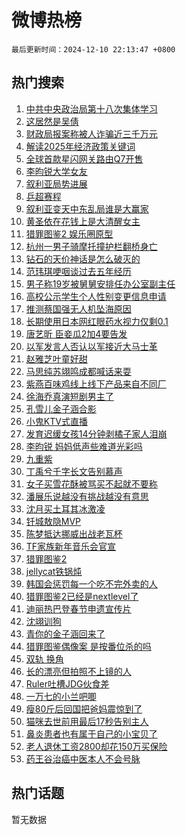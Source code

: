 # 微博热榜

`最后更新时间：2024-12-10 22:13:47 +0800`

## 热门搜索

1. [中共中央政治局第十八次集体学习](https://m.weibo.cn/search?containerid=100103type%3D1%26t%3D10%26q%3D%23%E4%B8%AD%E5%85%B1%E4%B8%AD%E5%A4%AE%E6%94%BF%E6%B2%BB%E5%B1%80%E7%AC%AC%E5%8D%81%E5%85%AB%E6%AC%A1%E9%9B%86%E4%BD%93%E5%AD%A6%E4%B9%A0%23&stream_entry_id=51&isnewpage=1&extparam=seat%3D1%26dgr%3D0%26filter_type%3Drealtimehot%26stream_entry_id%3D51%26c_type%3D51%26pos%3D0%26cate%3D10103%26q%3D%2523%25E4%25B8%25AD%25E5%2585%25B1%25E4%25B8%25AD%25E5%25A4%25AE%25E6%2594%25BF%25E6%25B2%25BB%25E5%25B1%2580%25E7%25AC%25AC%25E5%258D%2581%25E5%2585%25AB%25E6%25AC%25A1%25E9%259B%2586%25E4%25BD%2593%25E5%25AD%25A6%25E4%25B9%25A0%2523%26display_time%3D1733840026%26pre_seqid%3D17338400263060313414873)
1. [这居然是吴倩](https://m.weibo.cn/search?containerid=100103type%3D1%26t%3D10%26q%3D%E8%BF%99%E5%B1%85%E7%84%B6%E6%98%AF%E5%90%B4%E5%80%A9&stream_entry_id=31&isnewpage=1&extparam=seat%3D1%26lcate%3D5001%26q%3D%25E8%25BF%2599%25E5%25B1%2585%25E7%2584%25B6%25E6%2598%25AF%25E5%2590%25B4%25E5%2580%25A9%26realpos%3D1%26dgr%3D0%26filter_type%3Drealtimehot%26cate%3D5001%26c_type%3D31%26pos%3D0%26stream_entry_id%3D31%26flag%3D2%26band_rank%3D1%26display_time%3D1733840026%26pre_seqid%3D17338400263060313414873)
1. [财政局报案称被人诈骗近三千万元](https://m.weibo.cn/search?containerid=100103type%3D1%26t%3D10%26q%3D%23%E8%B4%A2%E6%94%BF%E5%B1%80%E6%8A%A5%E6%A1%88%E7%A7%B0%E8%A2%AB%E4%BA%BA%E8%AF%88%E9%AA%97%E8%BF%91%E4%B8%89%E5%8D%83%E4%B8%87%E5%85%83%23&stream_entry_id=31&isnewpage=1&extparam=seat%3D1%26lcate%3D5001%26q%3D%2523%25E8%25B4%25A2%25E6%2594%25BF%25E5%25B1%2580%25E6%258A%25A5%25E6%25A1%2588%25E7%25A7%25B0%25E8%25A2%25AB%25E4%25BA%25BA%25E8%25AF%2588%25E9%25AA%2597%25E8%25BF%2591%25E4%25B8%2589%25E5%258D%2583%25E4%25B8%2587%25E5%2585%2583%2523%26realpos%3D2%26dgr%3D0%26filter_type%3Drealtimehot%26cate%3D5001%26c_type%3D31%26pos%3D1%26stream_entry_id%3D31%26flag%3D1%26band_rank%3D2%26display_time%3D1733840026%26pre_seqid%3D17338400263060313414873)
1. [解读2025年经济政策关键词](https://m.weibo.cn/search?containerid=100103type%3D1%26t%3D10%26q%3D%23%E8%A7%A3%E8%AF%BB2025%E5%B9%B4%E7%BB%8F%E6%B5%8E%E6%94%BF%E7%AD%96%E5%85%B3%E9%94%AE%E8%AF%8D%23&stream_entry_id=31&isnewpage=1&extparam=seat%3D1%26lcate%3D5001%26q%3D%2523%25E8%25A7%25A3%25E8%25AF%25BB2025%25E5%25B9%25B4%25E7%25BB%258F%25E6%25B5%258E%25E6%2594%25BF%25E7%25AD%2596%25E5%2585%25B3%25E9%2594%25AE%25E8%25AF%258D%2523%26realpos%3D3%26dgr%3D0%26filter_type%3Drealtimehot%26cate%3D5001%26c_type%3D31%26pos%3D2%26stream_entry_id%3D31%26flag%3D1%26band_rank%3D3%26display_time%3D1733840026%26pre_seqid%3D17338400263060313414873)
1. [全球首款星闪网关路由Q7开售](https://m.weibo.cn/search?containerid=100103type%3D1%26t%3D10%26q%3D%23%E5%85%A8%E7%90%83%E9%A6%96%E6%AC%BE%E6%98%9F%E9%97%AA%E7%BD%91%E5%85%B3%E8%B7%AF%E7%94%B1Q7%E5%BC%80%E5%94%AE%23&stream_entry_id=31&isnewpage=1&extparam=seat%3D1%26stream_entry_id%3D31%26q%3D%2523%25E5%2585%25A8%25E7%2590%2583%25E9%25A6%2596%25E6%25AC%25BE%25E6%2598%259F%25E9%2597%25AA%25E7%25BD%2591%25E5%2585%25B3%25E8%25B7%25AF%25E7%2594%25B1Q7%25E5%25BC%2580%25E5%2594%25AE%2523%26topic_ad%3D1%26adid%3D267230%26dgr%3D0%26band_rank%3D4%26lcate%3D5001%26c_type%3D31%26is_ad_pos%3D1%26pos%3D3%26cate%3D5001%26filter_type%3Drealtimehot%26display_time%3D1733840026%26pre_seqid%3D17338400263060313414873)
1. [李昀锐大学女友](https://m.weibo.cn/search?containerid=100103type%3D1%26t%3D10%26q%3D%23%E6%9D%8E%E6%98%80%E9%94%90%E5%A4%A7%E5%AD%A6%E5%A5%B3%E5%8F%8B%23&stream_entry_id=31&isnewpage=1&extparam=seat%3D1%26lcate%3D5001%26q%3D%2523%25E6%259D%258E%25E6%2598%2580%25E9%2594%2590%25E5%25A4%25A7%25E5%25AD%25A6%25E5%25A5%25B3%25E5%258F%258B%2523%26realpos%3D4%26dgr%3D0%26filter_type%3Drealtimehot%26cate%3D5001%26c_type%3D31%26pos%3D4%26stream_entry_id%3D31%26flag%3D1%26band_rank%3D4%26display_time%3D1733840026%26pre_seqid%3D17338400263060313414873)
1. [叙利亚局势进展](https://m.weibo.cn/search?containerid=100103type%3D1%26t%3D10%26q%3D%E5%8F%99%E5%88%A9%E4%BA%9A%E5%B1%80%E5%8A%BF%E8%BF%9B%E5%B1%95&stream_entry_id=31&isnewpage=1&extparam=seat%3D1%26lcate%3D5001%26q%3D%25E5%258F%2599%25E5%2588%25A9%25E4%25BA%259A%25E5%25B1%2580%25E5%258A%25BF%25E8%25BF%259B%25E5%25B1%2595%26realpos%3D5%26dgr%3D0%26filter_type%3Drealtimehot%26cate%3D5001%26c_type%3D31%26pos%3D5%26stream_entry_id%3D31%26flag%3D1%26band_rank%3D5%26display_time%3D1733840026%26pre_seqid%3D17338400263060313414873)
1. [乒超赛程](https://m.weibo.cn/search?containerid=100103type%3D1%26t%3D10%26q%3D%E4%B9%92%E8%B6%85%E8%B5%9B%E7%A8%8B&stream_entry_id=31&isnewpage=1&extparam=seat%3D1%26lcate%3D5001%26q%3D%25E4%25B9%2592%25E8%25B6%2585%25E8%25B5%259B%25E7%25A8%258B%26realpos%3D6%26dgr%3D0%26filter_type%3Drealtimehot%26cate%3D5001%26c_type%3D31%26pos%3D6%26stream_entry_id%3D31%26flag%3D1%26band_rank%3D6%26display_time%3D1733840026%26pre_seqid%3D17338400263060313414873)
1. [叙利亚变天中东乱局谁是大赢家](https://m.weibo.cn/search?containerid=100103type%3D1%26t%3D10%26q%3D%23%E5%8F%99%E5%88%A9%E4%BA%9A%E5%8F%98%E5%A4%A9%E4%B8%AD%E4%B8%9C%E4%B9%B1%E5%B1%80%E8%B0%81%E6%98%AF%E5%A4%A7%E8%B5%A2%E5%AE%B6%23&stream_entry_id=31&isnewpage=1&extparam=seat%3D1%26lcate%3D5001%26q%3D%2523%25E5%258F%2599%25E5%2588%25A9%25E4%25BA%259A%25E5%258F%2598%25E5%25A4%25A9%25E4%25B8%25AD%25E4%25B8%259C%25E4%25B9%25B1%25E5%25B1%2580%25E8%25B0%2581%25E6%2598%25AF%25E5%25A4%25A7%25E8%25B5%25A2%25E5%25AE%25B6%2523%26adid%3D267753%26dgr%3D0%26band_rank%3D7%26stream_entry_id%3D31%26c_type%3D31%26is_ad_pos%3D1%26pos%3D7%26cate%3D5001%26filter_type%3Drealtimehot%26display_time%3D1733840026%26pre_seqid%3D17338400263060313414873)
1. [黄圣依在花钱上是大清醒女主](https://m.weibo.cn/search?containerid=100103type%3D1%26t%3D10%26q%3D%E9%BB%84%E5%9C%A3%E4%BE%9D%E5%9C%A8%E8%8A%B1%E9%92%B1%E4%B8%8A%E6%98%AF%E5%A4%A7%E6%B8%85%E9%86%92%E5%A5%B3%E4%B8%BB&stream_entry_id=31&isnewpage=1&extparam=seat%3D1%26lcate%3D5001%26q%3D%25E9%25BB%2584%25E5%259C%25A3%25E4%25BE%259D%25E5%259C%25A8%25E8%258A%25B1%25E9%2592%25B1%25E4%25B8%258A%25E6%2598%25AF%25E5%25A4%25A7%25E6%25B8%2585%25E9%2586%2592%25E5%25A5%25B3%25E4%25B8%25BB%26realpos%3D7%26dgr%3D0%26filter_type%3Drealtimehot%26cate%3D5001%26c_type%3D31%26pos%3D8%26stream_entry_id%3D31%26flag%3D1%26band_rank%3D7%26display_time%3D1733840026%26pre_seqid%3D17338400263060313414873)
1. [猎罪图鉴2 娱乐圈原型](https://m.weibo.cn/search?containerid=100103type%3D1%26t%3D10%26q%3D%E7%8C%8E%E7%BD%AA%E5%9B%BE%E9%89%B42+%E5%A8%B1%E4%B9%90%E5%9C%88%E5%8E%9F%E5%9E%8B&stream_entry_id=31&isnewpage=1&extparam=seat%3D1%26lcate%3D5001%26q%3D%25E7%258C%258E%25E7%25BD%25AA%25E5%259B%25BE%25E9%2589%25B42%2520%25E5%25A8%25B1%25E4%25B9%2590%25E5%259C%2588%25E5%258E%259F%25E5%259E%258B%26realpos%3D8%26dgr%3D0%26filter_type%3Drealtimehot%26cate%3D5001%26c_type%3D31%26pos%3D9%26stream_entry_id%3D31%26flag%3D0%26band_rank%3D8%26display_time%3D1733840026%26pre_seqid%3D17338400263060313414873)
1. [杭州一男子骑摩托撞护栏翻桥身亡](https://m.weibo.cn/search?containerid=100103type%3D1%26t%3D10%26q%3D%23%E6%9D%AD%E5%B7%9E%E4%B8%80%E7%94%B7%E5%AD%90%E9%AA%91%E6%91%A9%E6%89%98%E6%92%9E%E6%8A%A4%E6%A0%8F%E7%BF%BB%E6%A1%A5%E8%BA%AB%E4%BA%A1%23&stream_entry_id=31&isnewpage=1&extparam=seat%3D1%26lcate%3D5001%26q%3D%2523%25E6%259D%25AD%25E5%25B7%259E%25E4%25B8%2580%25E7%2594%25B7%25E5%25AD%2590%25E9%25AA%2591%25E6%2591%25A9%25E6%2589%2598%25E6%2592%259E%25E6%258A%25A4%25E6%25A0%258F%25E7%25BF%25BB%25E6%25A1%25A5%25E8%25BA%25AB%25E4%25BA%25A1%2523%26realpos%3D9%26dgr%3D0%26filter_type%3Drealtimehot%26cate%3D5001%26c_type%3D31%26pos%3D10%26stream_entry_id%3D31%26flag%3D0%26band_rank%3D9%26display_time%3D1733840026%26pre_seqid%3D17338400263060313414873)
1. [钻石的天价神话是怎么破灭的](https://m.weibo.cn/search?containerid=100103type%3D1%26t%3D10%26q%3D%23%E9%92%BB%E7%9F%B3%E7%9A%84%E5%A4%A9%E4%BB%B7%E7%A5%9E%E8%AF%9D%E6%98%AF%E6%80%8E%E4%B9%88%E7%A0%B4%E7%81%AD%E7%9A%84%23&stream_entry_id=31&isnewpage=1&extparam=seat%3D1%26lcate%3D5001%26q%3D%2523%25E9%2592%25BB%25E7%259F%25B3%25E7%259A%2584%25E5%25A4%25A9%25E4%25BB%25B7%25E7%25A5%259E%25E8%25AF%259D%25E6%2598%25AF%25E6%2580%258E%25E4%25B9%2588%25E7%25A0%25B4%25E7%2581%25AD%25E7%259A%2584%2523%26realpos%3D10%26dgr%3D0%26filter_type%3Drealtimehot%26cate%3D5001%26c_type%3D31%26pos%3D11%26stream_entry_id%3D31%26flag%3D1%26band_rank%3D10%26display_time%3D1733840026%26pre_seqid%3D17338400263060313414873)
1. [范玮琪哽咽谈过去五年经历](https://m.weibo.cn/search?containerid=100103type%3D1%26t%3D10%26q%3D%23%E8%8C%83%E7%8E%AE%E7%90%AA%E5%93%BD%E5%92%BD%E8%B0%88%E8%BF%87%E5%8E%BB%E4%BA%94%E5%B9%B4%E7%BB%8F%E5%8E%86%23&stream_entry_id=31&isnewpage=1&extparam=seat%3D1%26lcate%3D5001%26q%3D%2523%25E8%258C%2583%25E7%258E%25AE%25E7%2590%25AA%25E5%2593%25BD%25E5%2592%25BD%25E8%25B0%2588%25E8%25BF%2587%25E5%258E%25BB%25E4%25BA%2594%25E5%25B9%25B4%25E7%25BB%258F%25E5%258E%2586%2523%26realpos%3D11%26dgr%3D0%26filter_type%3Drealtimehot%26cate%3D5001%26c_type%3D31%26pos%3D12%26stream_entry_id%3D31%26flag%3D1%26band_rank%3D11%26display_time%3D1733840026%26pre_seqid%3D17338400263060313414873)
1. [男子称19岁被舅舅安排任办公室副主任](https://m.weibo.cn/search?containerid=100103type%3D1%26t%3D10%26q%3D%23%E7%94%B7%E5%AD%90%E7%A7%B019%E5%B2%81%E8%A2%AB%E8%88%85%E8%88%85%E5%AE%89%E6%8E%92%E4%BB%BB%E5%8A%9E%E5%85%AC%E5%AE%A4%E5%89%AF%E4%B8%BB%E4%BB%BB%23&stream_entry_id=31&isnewpage=1&extparam=seat%3D1%26lcate%3D5001%26q%3D%2523%25E7%2594%25B7%25E5%25AD%2590%25E7%25A7%25B019%25E5%25B2%2581%25E8%25A2%25AB%25E8%2588%2585%25E8%2588%2585%25E5%25AE%2589%25E6%258E%2592%25E4%25BB%25BB%25E5%258A%259E%25E5%2585%25AC%25E5%25AE%25A4%25E5%2589%25AF%25E4%25B8%25BB%25E4%25BB%25BB%2523%26realpos%3D12%26dgr%3D0%26filter_type%3Drealtimehot%26cate%3D5001%26c_type%3D31%26pos%3D13%26stream_entry_id%3D31%26flag%3D2%26band_rank%3D12%26display_time%3D1733840026%26pre_seqid%3D17338400263060313414873)
1. [高校公示学生个人性别变更信息申请](https://m.weibo.cn/search?containerid=100103type%3D1%26t%3D10%26q%3D%23%E9%AB%98%E6%A0%A1%E5%85%AC%E7%A4%BA%E5%AD%A6%E7%94%9F%E4%B8%AA%E4%BA%BA%E6%80%A7%E5%88%AB%E5%8F%98%E6%9B%B4%E4%BF%A1%E6%81%AF%E7%94%B3%E8%AF%B7%23&stream_entry_id=31&isnewpage=1&extparam=seat%3D1%26lcate%3D5001%26q%3D%2523%25E9%25AB%2598%25E6%25A0%25A1%25E5%2585%25AC%25E7%25A4%25BA%25E5%25AD%25A6%25E7%2594%259F%25E4%25B8%25AA%25E4%25BA%25BA%25E6%2580%25A7%25E5%2588%25AB%25E5%258F%2598%25E6%259B%25B4%25E4%25BF%25A1%25E6%2581%25AF%25E7%2594%25B3%25E8%25AF%25B7%2523%26realpos%3D13%26dgr%3D0%26filter_type%3Drealtimehot%26cate%3D5001%26c_type%3D31%26pos%3D14%26stream_entry_id%3D31%26flag%3D1%26band_rank%3D13%26display_time%3D1733840026%26pre_seqid%3D17338400263060313414873)
1. [推测蔡国强无人机坠海原因](https://m.weibo.cn/search?containerid=100103type%3D1%26t%3D10%26q%3D%23%E6%8E%A8%E6%B5%8B%E8%94%A1%E5%9B%BD%E5%BC%BA%E6%97%A0%E4%BA%BA%E6%9C%BA%E5%9D%A0%E6%B5%B7%E5%8E%9F%E5%9B%A0%23&stream_entry_id=31&isnewpage=1&extparam=seat%3D1%26lcate%3D5001%26q%3D%2523%25E6%258E%25A8%25E6%25B5%258B%25E8%2594%25A1%25E5%259B%25BD%25E5%25BC%25BA%25E6%2597%25A0%25E4%25BA%25BA%25E6%259C%25BA%25E5%259D%25A0%25E6%25B5%25B7%25E5%258E%259F%25E5%259B%25A0%2523%26realpos%3D14%26dgr%3D0%26filter_type%3Drealtimehot%26cate%3D5001%26c_type%3D31%26pos%3D15%26stream_entry_id%3D31%26flag%3D0%26band_rank%3D14%26display_time%3D1733840026%26pre_seqid%3D17338400263060313414873)
1. [长期使用日本网红眼药水视力仅剩0.1](https://m.weibo.cn/search?containerid=100103type%3D1%26t%3D10%26q%3D%23%E9%95%BF%E6%9C%9F%E4%BD%BF%E7%94%A8%E6%97%A5%E6%9C%AC%E7%BD%91%E7%BA%A2%E7%9C%BC%E8%8D%AF%E6%B0%B4%E8%A7%86%E5%8A%9B%E4%BB%85%E5%89%A90.1%23&stream_entry_id=31&isnewpage=1&extparam=seat%3D1%26lcate%3D5001%26q%3D%2523%25E9%2595%25BF%25E6%259C%259F%25E4%25BD%25BF%25E7%2594%25A8%25E6%2597%25A5%25E6%259C%25AC%25E7%25BD%2591%25E7%25BA%25A2%25E7%259C%25BC%25E8%258D%25AF%25E6%25B0%25B4%25E8%25A7%2586%25E5%258A%259B%25E4%25BB%2585%25E5%2589%25A90.1%2523%26realpos%3D15%26dgr%3D0%26filter_type%3Drealtimehot%26cate%3D5001%26c_type%3D31%26pos%3D16%26stream_entry_id%3D31%26flag%3D1%26band_rank%3D15%26display_time%3D1733840026%26pre_seqid%3D17338400263060313414873)
1. [唐艺昕 臣妾瓜2加4要告发](https://m.weibo.cn/search?containerid=100103type%3D1%26t%3D10%26q%3D%E5%94%90%E8%89%BA%E6%98%95+%E8%87%A3%E5%A6%BE%E7%93%9C2%E5%8A%A04%E8%A6%81%E5%91%8A%E5%8F%91&stream_entry_id=31&isnewpage=1&extparam=seat%3D1%26lcate%3D5001%26q%3D%25E5%2594%2590%25E8%2589%25BA%25E6%2598%2595%2520%25E8%2587%25A3%25E5%25A6%25BE%25E7%2593%259C2%25E5%258A%25A04%25E8%25A6%2581%25E5%2591%258A%25E5%258F%2591%26realpos%3D16%26dgr%3D0%26filter_type%3Drealtimehot%26cate%3D5001%26c_type%3D31%26pos%3D17%26stream_entry_id%3D31%26flag%3D0%26band_rank%3D16%26display_time%3D1733840026%26pre_seqid%3D17338400263060313414873)
1. [以军发言人否认以军接近大马士革](https://m.weibo.cn/search?containerid=100103type%3D1%26t%3D10%26q%3D%23%E4%BB%A5%E5%86%9B%E5%8F%91%E8%A8%80%E4%BA%BA%E5%90%A6%E8%AE%A4%E4%BB%A5%E5%86%9B%E6%8E%A5%E8%BF%91%E5%A4%A7%E9%A9%AC%E5%A3%AB%E9%9D%A9%23&stream_entry_id=31&isnewpage=1&extparam=seat%3D1%26lcate%3D5001%26q%3D%2523%25E4%25BB%25A5%25E5%2586%259B%25E5%258F%2591%25E8%25A8%2580%25E4%25BA%25BA%25E5%2590%25A6%25E8%25AE%25A4%25E4%25BB%25A5%25E5%2586%259B%25E6%258E%25A5%25E8%25BF%2591%25E5%25A4%25A7%25E9%25A9%25AC%25E5%25A3%25AB%25E9%259D%25A9%2523%26realpos%3D17%26dgr%3D0%26filter_type%3Drealtimehot%26cate%3D5001%26c_type%3D31%26pos%3D18%26stream_entry_id%3D31%26flag%3D0%26band_rank%3D17%26display_time%3D1733840026%26pre_seqid%3D17338400263060313414873)
1. [赵雅芝叶童好甜](https://m.weibo.cn/search?containerid=100103type%3D1%26t%3D10%26q%3D%E8%B5%B5%E9%9B%85%E8%8A%9D%E5%8F%B6%E7%AB%A5%E5%A5%BD%E7%94%9C&stream_entry_id=31&isnewpage=1&extparam=seat%3D1%26lcate%3D5001%26q%3D%25E8%25B5%25B5%25E9%259B%2585%25E8%258A%259D%25E5%258F%25B6%25E7%25AB%25A5%25E5%25A5%25BD%25E7%2594%259C%26realpos%3D18%26dgr%3D0%26filter_type%3Drealtimehot%26cate%3D5001%26c_type%3D31%26pos%3D19%26stream_entry_id%3D31%26flag%3D1%26band_rank%3D18%26display_time%3D1733840026%26pre_seqid%3D17338400263060313414873)
1. [马思纯苏翊鸣成都喊话来耍](https://m.weibo.cn/search?containerid=100103type%3D1%26t%3D10%26q%3D%23%E9%A9%AC%E6%80%9D%E7%BA%AF%E8%8B%8F%E7%BF%8A%E9%B8%A3%E6%88%90%E9%83%BD%E5%96%8A%E8%AF%9D%E6%9D%A5%E8%80%8D%23&stream_entry_id=31&isnewpage=1&extparam=seat%3D1%26stream_entry_id%3D31%26q%3D%2523%25E9%25A9%25AC%25E6%2580%259D%25E7%25BA%25AF%25E8%258B%258F%25E7%25BF%258A%25E9%25B8%25A3%25E6%2588%2590%25E9%2583%25BD%25E5%2596%258A%25E8%25AF%259D%25E6%259D%25A5%25E8%2580%258D%2523%26adid%3D267730%26realpos%3D19%26dgr%3D0%26filter_type%3Drealtimehot%26cate%3D5001%26c_type%3D31%26pos%3D20%26lcate%3D5001%26flag%3D0%26band_rank%3D19%26display_time%3D1733840026%26pre_seqid%3D17338400263060313414873)
1. [紫燕百味鸡线上线下产品来自不同厂](https://m.weibo.cn/search?containerid=100103type%3D1%26t%3D10%26q%3D%23%E7%B4%AB%E7%87%95%E7%99%BE%E5%91%B3%E9%B8%A1%E7%BA%BF%E4%B8%8A%E7%BA%BF%E4%B8%8B%E4%BA%A7%E5%93%81%E6%9D%A5%E8%87%AA%E4%B8%8D%E5%90%8C%E5%8E%82%23&stream_entry_id=31&isnewpage=1&extparam=seat%3D1%26lcate%3D5001%26q%3D%2523%25E7%25B4%25AB%25E7%2587%2595%25E7%2599%25BE%25E5%2591%25B3%25E9%25B8%25A1%25E7%25BA%25BF%25E4%25B8%258A%25E7%25BA%25BF%25E4%25B8%258B%25E4%25BA%25A7%25E5%2593%2581%25E6%259D%25A5%25E8%2587%25AA%25E4%25B8%258D%25E5%2590%258C%25E5%258E%2582%2523%26realpos%3D20%26dgr%3D0%26filter_type%3Drealtimehot%26cate%3D5001%26c_type%3D31%26pos%3D21%26stream_entry_id%3D31%26flag%3D1%26band_rank%3D20%26display_time%3D1733840026%26pre_seqid%3D17338400263060313414873)
1. [徐海乔真演短剧男主了](https://m.weibo.cn/search?containerid=100103type%3D1%26t%3D10%26q%3D%23%E5%BE%90%E6%B5%B7%E4%B9%94%E7%9C%9F%E6%BC%94%E7%9F%AD%E5%89%A7%E7%94%B7%E4%B8%BB%E4%BA%86%23&stream_entry_id=31&isnewpage=1&extparam=seat%3D1%26lcate%3D5001%26q%3D%2523%25E5%25BE%2590%25E6%25B5%25B7%25E4%25B9%2594%25E7%259C%259F%25E6%25BC%2594%25E7%259F%25AD%25E5%2589%25A7%25E7%2594%25B7%25E4%25B8%25BB%25E4%25BA%2586%2523%26realpos%3D21%26dgr%3D0%26filter_type%3Drealtimehot%26cate%3D5001%26c_type%3D31%26pos%3D22%26stream_entry_id%3D31%26flag%3D1%26band_rank%3D21%26display_time%3D1733840026%26pre_seqid%3D17338400263060313414873)
1. [孔雪儿金子涵合影](https://m.weibo.cn/search?containerid=100103type%3D1%26t%3D10%26q%3D%23%E5%AD%94%E9%9B%AA%E5%84%BF%E9%87%91%E5%AD%90%E6%B6%B5%E5%90%88%E5%BD%B1%23&stream_entry_id=31&isnewpage=1&extparam=seat%3D1%26lcate%3D5001%26q%3D%2523%25E5%25AD%2594%25E9%259B%25AA%25E5%2584%25BF%25E9%2587%2591%25E5%25AD%2590%25E6%25B6%25B5%25E5%2590%2588%25E5%25BD%25B1%2523%26realpos%3D22%26dgr%3D0%26filter_type%3Drealtimehot%26cate%3D5001%26c_type%3D31%26pos%3D23%26stream_entry_id%3D31%26flag%3D1%26band_rank%3D22%26display_time%3D1733840026%26pre_seqid%3D17338400263060313414873)
1. [小鬼KTV式直播](https://m.weibo.cn/search?containerid=100103type%3D1%26t%3D10%26q%3D%E5%B0%8F%E9%AC%BCKTV%E5%BC%8F%E7%9B%B4%E6%92%AD&stream_entry_id=31&isnewpage=1&extparam=seat%3D1%26lcate%3D5001%26q%3D%25E5%25B0%258F%25E9%25AC%25BCKTV%25E5%25BC%258F%25E7%259B%25B4%25E6%2592%25AD%26realpos%3D23%26dgr%3D0%26filter_type%3Drealtimehot%26cate%3D5001%26c_type%3D31%26pos%3D24%26stream_entry_id%3D31%26flag%3D1%26band_rank%3D23%26display_time%3D1733840026%26pre_seqid%3D17338400263060313414873)
1. [发育迟缓女孩14分钟剥橘子家人泪崩](https://m.weibo.cn/search?containerid=100103type%3D1%26t%3D10%26q%3D%23%E5%8F%91%E8%82%B2%E8%BF%9F%E7%BC%93%E5%A5%B3%E5%AD%A914%E5%88%86%E9%92%9F%E5%89%A5%E6%A9%98%E5%AD%90%E5%AE%B6%E4%BA%BA%E6%B3%AA%E5%B4%A9%23&stream_entry_id=31&isnewpage=1&extparam=seat%3D1%26lcate%3D5001%26q%3D%2523%25E5%258F%2591%25E8%2582%25B2%25E8%25BF%259F%25E7%25BC%2593%25E5%25A5%25B3%25E5%25AD%25A914%25E5%2588%2586%25E9%2592%259F%25E5%2589%25A5%25E6%25A9%2598%25E5%25AD%2590%25E5%25AE%25B6%25E4%25BA%25BA%25E6%25B3%25AA%25E5%25B4%25A9%2523%26realpos%3D24%26dgr%3D0%26filter_type%3Drealtimehot%26cate%3D5001%26c_type%3D31%26pos%3D25%26stream_entry_id%3D31%26flag%3D1%26band_rank%3D24%26display_time%3D1733840026%26pre_seqid%3D17338400263060313414873)
1. [李昀锐 妈妈低声些难道光彩吗](https://m.weibo.cn/search?containerid=100103type%3D1%26t%3D10%26q%3D%E6%9D%8E%E6%98%80%E9%94%90+%E5%A6%88%E5%A6%88%E4%BD%8E%E5%A3%B0%E4%BA%9B%E9%9A%BE%E9%81%93%E5%85%89%E5%BD%A9%E5%90%97&stream_entry_id=31&isnewpage=1&extparam=seat%3D1%26lcate%3D5001%26q%3D%25E6%259D%258E%25E6%2598%2580%25E9%2594%2590%2520%25E5%25A6%2588%25E5%25A6%2588%25E4%25BD%258E%25E5%25A3%25B0%25E4%25BA%259B%25E9%259A%25BE%25E9%2581%2593%25E5%2585%2589%25E5%25BD%25A9%25E5%2590%2597%26realpos%3D25%26dgr%3D0%26filter_type%3Drealtimehot%26cate%3D5001%26c_type%3D31%26pos%3D26%26stream_entry_id%3D31%26flag%3D1%26band_rank%3D25%26display_time%3D1733840026%26pre_seqid%3D17338400263060313414873)
1. [九重紫](https://m.weibo.cn/search?containerid=100103type%3D1%26t%3D10%26q%3D%E4%B9%9D%E9%87%8D%E7%B4%AB&stream_entry_id=31&isnewpage=1&extparam=seat%3D1%26lcate%3D5001%26q%3D%25E4%25B9%259D%25E9%2587%258D%25E7%25B4%25AB%26realpos%3D26%26dgr%3D0%26filter_type%3Drealtimehot%26cate%3D5001%26c_type%3D31%26pos%3D27%26stream_entry_id%3D31%26flag%3D0%26band_rank%3D26%26display_time%3D1733840026%26pre_seqid%3D17338400263060313414873)
1. [丁禹兮千字长文告别慕声](https://m.weibo.cn/search?containerid=100103type%3D1%26t%3D10%26q%3D%23%E4%B8%81%E7%A6%B9%E5%85%AE%E5%8D%83%E5%AD%97%E9%95%BF%E6%96%87%E5%91%8A%E5%88%AB%E6%85%95%E5%A3%B0%23&stream_entry_id=31&isnewpage=1&extparam=seat%3D1%26lcate%3D5001%26q%3D%2523%25E4%25B8%2581%25E7%25A6%25B9%25E5%2585%25AE%25E5%258D%2583%25E5%25AD%2597%25E9%2595%25BF%25E6%2596%2587%25E5%2591%258A%25E5%2588%25AB%25E6%2585%2595%25E5%25A3%25B0%2523%26realpos%3D27%26dgr%3D0%26filter_type%3Drealtimehot%26cate%3D5001%26c_type%3D31%26pos%3D28%26stream_entry_id%3D31%26flag%3D0%26band_rank%3D27%26display_time%3D1733840026%26pre_seqid%3D17338400263060313414873)
1. [女子买雪花酥被骂买不起就不要称](https://m.weibo.cn/search?containerid=100103type%3D1%26t%3D10%26q%3D%23%E5%A5%B3%E5%AD%90%E4%B9%B0%E9%9B%AA%E8%8A%B1%E9%85%A5%E8%A2%AB%E9%AA%82%E4%B9%B0%E4%B8%8D%E8%B5%B7%E5%B0%B1%E4%B8%8D%E8%A6%81%E7%A7%B0%23&stream_entry_id=31&isnewpage=1&extparam=seat%3D1%26lcate%3D5001%26q%3D%2523%25E5%25A5%25B3%25E5%25AD%2590%25E4%25B9%25B0%25E9%259B%25AA%25E8%258A%25B1%25E9%2585%25A5%25E8%25A2%25AB%25E9%25AA%2582%25E4%25B9%25B0%25E4%25B8%258D%25E8%25B5%25B7%25E5%25B0%25B1%25E4%25B8%258D%25E8%25A6%2581%25E7%25A7%25B0%2523%26realpos%3D28%26dgr%3D0%26filter_type%3Drealtimehot%26cate%3D5001%26c_type%3D31%26pos%3D29%26stream_entry_id%3D31%26flag%3D1%26band_rank%3D28%26display_time%3D1733840026%26pre_seqid%3D17338400263060313414873)
1. [潘展乐说越没有挑战越没有意思](https://m.weibo.cn/search?containerid=100103type%3D1%26t%3D10%26q%3D%23%E6%BD%98%E5%B1%95%E4%B9%90%E8%AF%B4%E8%B6%8A%E6%B2%A1%E6%9C%89%E6%8C%91%E6%88%98%E8%B6%8A%E6%B2%A1%E6%9C%89%E6%84%8F%E6%80%9D%23&stream_entry_id=31&isnewpage=1&extparam=seat%3D1%26lcate%3D5001%26q%3D%2523%25E6%25BD%2598%25E5%25B1%2595%25E4%25B9%2590%25E8%25AF%25B4%25E8%25B6%258A%25E6%25B2%25A1%25E6%259C%2589%25E6%258C%2591%25E6%2588%2598%25E8%25B6%258A%25E6%25B2%25A1%25E6%259C%2589%25E6%2584%258F%25E6%2580%259D%2523%26realpos%3D29%26dgr%3D0%26filter_type%3Drealtimehot%26cate%3D5001%26c_type%3D31%26pos%3D30%26stream_entry_id%3D31%26flag%3D1%26band_rank%3D29%26display_time%3D1733840026%26pre_seqid%3D17338400263060313414873)
1. [沈月买土耳其冰激凌](https://m.weibo.cn/search?containerid=100103type%3D1%26t%3D10%26q%3D%23%E6%B2%88%E6%9C%88%E4%B9%B0%E5%9C%9F%E8%80%B3%E5%85%B6%E5%86%B0%E6%BF%80%E5%87%8C%23&stream_entry_id=31&isnewpage=1&extparam=seat%3D1%26lcate%3D5001%26q%3D%2523%25E6%25B2%2588%25E6%259C%2588%25E4%25B9%25B0%25E5%259C%259F%25E8%2580%25B3%25E5%2585%25B6%25E5%2586%25B0%25E6%25BF%2580%25E5%2587%258C%2523%26realpos%3D30%26dgr%3D0%26filter_type%3Drealtimehot%26cate%3D5001%26c_type%3D31%26pos%3D31%26stream_entry_id%3D31%26flag%3D1%26band_rank%3D30%26display_time%3D1733840026%26pre_seqid%3D17338400263060313414873)
1. [钎城敖隐MVP](https://m.weibo.cn/search?containerid=100103type%3D1%26t%3D10%26q%3D%23%E9%92%8E%E5%9F%8E%E6%95%96%E9%9A%90MVP%23&stream_entry_id=31&isnewpage=1&extparam=seat%3D1%26lcate%3D5001%26q%3D%2523%25E9%2592%258E%25E5%259F%258E%25E6%2595%2596%25E9%259A%2590MVP%2523%26realpos%3D31%26dgr%3D0%26filter_type%3Drealtimehot%26cate%3D5001%26c_type%3D31%26pos%3D32%26stream_entry_id%3D31%26flag%3D1%26band_rank%3D31%26display_time%3D1733840026%26pre_seqid%3D17338400263060313414873)
1. [陈梦抵达挪威出战老瓦杯](https://m.weibo.cn/search?containerid=100103type%3D1%26t%3D10%26q%3D%23%E9%99%88%E6%A2%A6%E6%8A%B5%E8%BE%BE%E6%8C%AA%E5%A8%81%E5%87%BA%E6%88%98%E8%80%81%E7%93%A6%E6%9D%AF%23&stream_entry_id=31&isnewpage=1&extparam=seat%3D1%26lcate%3D5001%26q%3D%2523%25E9%2599%2588%25E6%25A2%25A6%25E6%258A%25B5%25E8%25BE%25BE%25E6%258C%25AA%25E5%25A8%2581%25E5%2587%25BA%25E6%2588%2598%25E8%2580%2581%25E7%2593%25A6%25E6%259D%25AF%2523%26realpos%3D32%26dgr%3D0%26filter_type%3Drealtimehot%26cate%3D5001%26c_type%3D31%26pos%3D33%26stream_entry_id%3D31%26flag%3D1%26band_rank%3D32%26display_time%3D1733840026%26pre_seqid%3D17338400263060313414873)
1. [TF家族新年音乐会官宣](https://m.weibo.cn/search?containerid=100103type%3D1%26t%3D10%26q%3DTF%E5%AE%B6%E6%97%8F%E6%96%B0%E5%B9%B4%E9%9F%B3%E4%B9%90%E4%BC%9A%E5%AE%98%E5%AE%A3&stream_entry_id=31&isnewpage=1&extparam=seat%3D1%26lcate%3D5001%26q%3DTF%25E5%25AE%25B6%25E6%2597%258F%25E6%2596%25B0%25E5%25B9%25B4%25E9%259F%25B3%25E4%25B9%2590%25E4%25BC%259A%25E5%25AE%2598%25E5%25AE%25A3%26realpos%3D33%26dgr%3D0%26filter_type%3Drealtimehot%26cate%3D5001%26c_type%3D31%26pos%3D34%26stream_entry_id%3D31%26flag%3D0%26band_rank%3D33%26display_time%3D1733840026%26pre_seqid%3D17338400263060313414873)
1. [猎罪图鉴2](https://m.weibo.cn/search?containerid=100103type%3D1%26t%3D10%26q%3D%E7%8C%8E%E7%BD%AA%E5%9B%BE%E9%89%B42&stream_entry_id=31&isnewpage=1&extparam=seat%3D1%26lcate%3D5001%26q%3D%25E7%258C%258E%25E7%25BD%25AA%25E5%259B%25BE%25E9%2589%25B42%26realpos%3D34%26dgr%3D0%26filter_type%3Drealtimehot%26cate%3D5001%26c_type%3D31%26pos%3D35%26stream_entry_id%3D31%26flag%3D0%26band_rank%3D34%26display_time%3D1733840026%26pre_seqid%3D17338400263060313414873)
1. [jellycat铁锅炖](https://m.weibo.cn/search?containerid=100103type%3D1%26t%3D10%26q%3Djellycat%E9%93%81%E9%94%85%E7%82%96&stream_entry_id=31&isnewpage=1&extparam=seat%3D1%26lcate%3D5001%26q%3Djellycat%25E9%2593%2581%25E9%2594%2585%25E7%2582%2596%26realpos%3D35%26dgr%3D0%26filter_type%3Drealtimehot%26cate%3D5001%26c_type%3D31%26pos%3D36%26stream_entry_id%3D31%26flag%3D1%26band_rank%3D35%26display_time%3D1733840026%26pre_seqid%3D17338400263060313414873)
1. [韩国会惩罚每一个吃不完外卖的人](https://m.weibo.cn/search?containerid=100103type%3D1%26t%3D10%26q%3D%E9%9F%A9%E5%9B%BD%E4%BC%9A%E6%83%A9%E7%BD%9A%E6%AF%8F%E4%B8%80%E4%B8%AA%E5%90%83%E4%B8%8D%E5%AE%8C%E5%A4%96%E5%8D%96%E7%9A%84%E4%BA%BA&stream_entry_id=31&isnewpage=1&extparam=seat%3D1%26lcate%3D5001%26q%3D%25E9%259F%25A9%25E5%259B%25BD%25E4%25BC%259A%25E6%2583%25A9%25E7%25BD%259A%25E6%25AF%258F%25E4%25B8%2580%25E4%25B8%25AA%25E5%2590%2583%25E4%25B8%258D%25E5%25AE%258C%25E5%25A4%2596%25E5%258D%2596%25E7%259A%2584%25E4%25BA%25BA%26realpos%3D36%26dgr%3D0%26filter_type%3Drealtimehot%26cate%3D5001%26c_type%3D31%26pos%3D37%26stream_entry_id%3D31%26flag%3D0%26band_rank%3D36%26display_time%3D1733840026%26pre_seqid%3D17338400263060313414873)
1. [猎罪图鉴2已经是nextlevel了](https://m.weibo.cn/search?containerid=100103type%3D1%26t%3D10%26q%3D%23%E7%8C%8E%E7%BD%AA%E5%9B%BE%E9%89%B42%E5%B7%B2%E7%BB%8F%E6%98%AFnextlevel%E4%BA%86%23&stream_entry_id=31&isnewpage=1&extparam=seat%3D1%26lcate%3D5001%26q%3D%2523%25E7%258C%258E%25E7%25BD%25AA%25E5%259B%25BE%25E9%2589%25B42%25E5%25B7%25B2%25E7%25BB%258F%25E6%2598%25AFnextlevel%25E4%25BA%2586%2523%26realpos%3D37%26dgr%3D0%26filter_type%3Drealtimehot%26cate%3D5001%26c_type%3D31%26pos%3D38%26stream_entry_id%3D31%26flag%3D1%26band_rank%3D37%26display_time%3D1733840026%26pre_seqid%3D17338400263060313414873)
1. [迪丽热巴登春节申遗宣传片](https://m.weibo.cn/search?containerid=100103type%3D1%26t%3D10%26q%3D%23%E8%BF%AA%E4%B8%BD%E7%83%AD%E5%B7%B4%E7%99%BB%E6%98%A5%E8%8A%82%E7%94%B3%E9%81%97%E5%AE%A3%E4%BC%A0%E7%89%87%23&stream_entry_id=31&isnewpage=1&extparam=seat%3D1%26lcate%3D5001%26q%3D%2523%25E8%25BF%25AA%25E4%25B8%25BD%25E7%2583%25AD%25E5%25B7%25B4%25E7%2599%25BB%25E6%2598%25A5%25E8%258A%2582%25E7%2594%25B3%25E9%2581%2597%25E5%25AE%25A3%25E4%25BC%25A0%25E7%2589%2587%2523%26realpos%3D38%26dgr%3D0%26filter_type%3Drealtimehot%26cate%3D5001%26c_type%3D31%26pos%3D39%26stream_entry_id%3D31%26flag%3D0%26band_rank%3D38%26display_time%3D1733840026%26pre_seqid%3D17338400263060313414873)
1. [沈翊训狗](https://m.weibo.cn/search?containerid=100103type%3D1%26t%3D10%26q%3D%E6%B2%88%E7%BF%8A%E8%AE%AD%E7%8B%97&stream_entry_id=31&isnewpage=1&extparam=seat%3D1%26lcate%3D5001%26q%3D%25E6%25B2%2588%25E7%25BF%258A%25E8%25AE%25AD%25E7%258B%2597%26realpos%3D39%26dgr%3D0%26filter_type%3Drealtimehot%26cate%3D5001%26c_type%3D31%26pos%3D40%26stream_entry_id%3D31%26flag%3D1%26band_rank%3D39%26display_time%3D1733840026%26pre_seqid%3D17338400263060313414873)
1. [青你的金子涵回来了](https://m.weibo.cn/search?containerid=100103type%3D1%26t%3D10%26q%3D%23%E9%9D%92%E4%BD%A0%E7%9A%84%E9%87%91%E5%AD%90%E6%B6%B5%E5%9B%9E%E6%9D%A5%E4%BA%86%23&stream_entry_id=31&isnewpage=1&extparam=seat%3D1%26lcate%3D5001%26q%3D%2523%25E9%259D%2592%25E4%25BD%25A0%25E7%259A%2584%25E9%2587%2591%25E5%25AD%2590%25E6%25B6%25B5%25E5%259B%259E%25E6%259D%25A5%25E4%25BA%2586%2523%26realpos%3D40%26dgr%3D0%26filter_type%3Drealtimehot%26cate%3D5001%26c_type%3D31%26pos%3D41%26stream_entry_id%3D31%26flag%3D0%26band_rank%3D40%26display_time%3D1733840026%26pre_seqid%3D17338400263060313414873)
1. [猎罪图鉴偶像案 是按番位杀的吗](https://m.weibo.cn/search?containerid=100103type%3D1%26t%3D10%26q%3D%E7%8C%8E%E7%BD%AA%E5%9B%BE%E9%89%B4%E5%81%B6%E5%83%8F%E6%A1%88+%E6%98%AF%E6%8C%89%E7%95%AA%E4%BD%8D%E6%9D%80%E7%9A%84%E5%90%97&stream_entry_id=31&isnewpage=1&extparam=seat%3D1%26lcate%3D5001%26q%3D%25E7%258C%258E%25E7%25BD%25AA%25E5%259B%25BE%25E9%2589%25B4%25E5%2581%25B6%25E5%2583%258F%25E6%25A1%2588%2520%25E6%2598%25AF%25E6%258C%2589%25E7%2595%25AA%25E4%25BD%258D%25E6%259D%2580%25E7%259A%2584%25E5%2590%2597%26realpos%3D41%26dgr%3D0%26filter_type%3Drealtimehot%26cate%3D5001%26c_type%3D31%26pos%3D42%26stream_entry_id%3D31%26flag%3D0%26band_rank%3D41%26display_time%3D1733840026%26pre_seqid%3D17338400263060313414873)
1. [双轨 换角](https://m.weibo.cn/search?containerid=100103type%3D1%26t%3D10%26q%3D%E5%8F%8C%E8%BD%A8+%E6%8D%A2%E8%A7%92&stream_entry_id=31&isnewpage=1&extparam=seat%3D1%26lcate%3D5001%26q%3D%25E5%258F%258C%25E8%25BD%25A8%2520%25E6%258D%25A2%25E8%25A7%2592%26realpos%3D42%26dgr%3D0%26filter_type%3Drealtimehot%26cate%3D5001%26c_type%3D31%26pos%3D43%26stream_entry_id%3D31%26flag%3D0%26band_rank%3D42%26display_time%3D1733840026%26pre_seqid%3D17338400263060313414873)
1. [长的漂亮但拍照不上镜的人](https://m.weibo.cn/search?containerid=100103type%3D1%26t%3D10%26q%3D%23%E9%95%BF%E7%9A%84%E6%BC%82%E4%BA%AE%E4%BD%86%E6%8B%8D%E7%85%A7%E4%B8%8D%E4%B8%8A%E9%95%9C%E7%9A%84%E4%BA%BA%23&stream_entry_id=31&isnewpage=1&extparam=seat%3D1%26lcate%3D5001%26q%3D%2523%25E9%2595%25BF%25E7%259A%2584%25E6%25BC%2582%25E4%25BA%25AE%25E4%25BD%2586%25E6%258B%258D%25E7%2585%25A7%25E4%25B8%258D%25E4%25B8%258A%25E9%2595%259C%25E7%259A%2584%25E4%25BA%25BA%2523%26realpos%3D43%26dgr%3D0%26filter_type%3Drealtimehot%26cate%3D5001%26c_type%3D31%26pos%3D44%26stream_entry_id%3D31%26flag%3D0%26band_rank%3D43%26display_time%3D1733840026%26pre_seqid%3D17338400263060313414873)
1. [Ruler吐槽JDG伙食差](https://m.weibo.cn/search?containerid=100103type%3D1%26t%3D10%26q%3D%23Ruler%E5%90%90%E6%A7%BDJDG%E4%BC%99%E9%A3%9F%E5%B7%AE%23&stream_entry_id=31&isnewpage=1&extparam=seat%3D1%26lcate%3D5001%26q%3D%2523Ruler%25E5%2590%2590%25E6%25A7%25BDJDG%25E4%25BC%2599%25E9%25A3%259F%25E5%25B7%25AE%2523%26realpos%3D44%26dgr%3D0%26filter_type%3Drealtimehot%26cate%3D5001%26c_type%3D31%26pos%3D45%26stream_entry_id%3D31%26flag%3D0%26band_rank%3D44%26display_time%3D1733840026%26pre_seqid%3D17338400263060313414873)
1. [一万七的小兰吧唧](https://m.weibo.cn/search?containerid=100103type%3D1%26t%3D10%26q%3D%E4%B8%80%E4%B8%87%E4%B8%83%E7%9A%84%E5%B0%8F%E5%85%B0%E5%90%A7%E5%94%A7&stream_entry_id=31&isnewpage=1&extparam=seat%3D1%26lcate%3D5001%26q%3D%25E4%25B8%2580%25E4%25B8%2587%25E4%25B8%2583%25E7%259A%2584%25E5%25B0%258F%25E5%2585%25B0%25E5%2590%25A7%25E5%2594%25A7%26realpos%3D45%26dgr%3D0%26filter_type%3Drealtimehot%26cate%3D5001%26c_type%3D31%26pos%3D46%26stream_entry_id%3D31%26flag%3D1%26band_rank%3D45%26display_time%3D1733840026%26pre_seqid%3D17338400263060313414873)
1. [瘦80斤后回国把爸妈震惊到了](https://m.weibo.cn/search?containerid=100103type%3D1%26t%3D10%26q%3D%23%E7%98%A680%E6%96%A4%E5%90%8E%E5%9B%9E%E5%9B%BD%E6%8A%8A%E7%88%B8%E5%A6%88%E9%9C%87%E6%83%8A%E5%88%B0%E4%BA%86%23&stream_entry_id=31&isnewpage=1&extparam=seat%3D1%26lcate%3D5001%26q%3D%2523%25E7%2598%25A680%25E6%2596%25A4%25E5%2590%258E%25E5%259B%259E%25E5%259B%25BD%25E6%258A%258A%25E7%2588%25B8%25E5%25A6%2588%25E9%259C%2587%25E6%2583%258A%25E5%2588%25B0%25E4%25BA%2586%2523%26realpos%3D46%26dgr%3D0%26filter_type%3Drealtimehot%26cate%3D5001%26c_type%3D31%26pos%3D47%26stream_entry_id%3D31%26flag%3D0%26band_rank%3D46%26display_time%3D1733840026%26pre_seqid%3D17338400263060313414873)
1. [猫咪去世前用最后17秒告别主人](https://m.weibo.cn/search?containerid=100103type%3D1%26t%3D10%26q%3D%23%E7%8C%AB%E5%92%AA%E5%8E%BB%E4%B8%96%E5%89%8D%E7%94%A8%E6%9C%80%E5%90%8E17%E7%A7%92%E5%91%8A%E5%88%AB%E4%B8%BB%E4%BA%BA%23&stream_entry_id=31&isnewpage=1&extparam=seat%3D1%26lcate%3D5001%26q%3D%2523%25E7%258C%25AB%25E5%2592%25AA%25E5%258E%25BB%25E4%25B8%2596%25E5%2589%258D%25E7%2594%25A8%25E6%259C%2580%25E5%2590%258E17%25E7%25A7%2592%25E5%2591%258A%25E5%2588%25AB%25E4%25B8%25BB%25E4%25BA%25BA%2523%26realpos%3D47%26dgr%3D0%26filter_type%3Drealtimehot%26cate%3D5001%26c_type%3D31%26pos%3D48%26stream_entry_id%3D31%26flag%3D0%26band_rank%3D47%26display_time%3D1733840026%26pre_seqid%3D17338400263060313414873)
1. [鼻炎患者也有属于自己的小宝贝了](https://m.weibo.cn/search?containerid=100103type%3D1%26t%3D10%26q%3D%23%E9%BC%BB%E7%82%8E%E6%82%A3%E8%80%85%E4%B9%9F%E6%9C%89%E5%B1%9E%E4%BA%8E%E8%87%AA%E5%B7%B1%E7%9A%84%E5%B0%8F%E5%AE%9D%E8%B4%9D%E4%BA%86%23&stream_entry_id=31&isnewpage=1&extparam=seat%3D1%26lcate%3D5001%26q%3D%2523%25E9%25BC%25BB%25E7%2582%258E%25E6%2582%25A3%25E8%2580%2585%25E4%25B9%259F%25E6%259C%2589%25E5%25B1%259E%25E4%25BA%258E%25E8%2587%25AA%25E5%25B7%25B1%25E7%259A%2584%25E5%25B0%258F%25E5%25AE%259D%25E8%25B4%259D%25E4%25BA%2586%2523%26realpos%3D48%26dgr%3D0%26filter_type%3Drealtimehot%26cate%3D5001%26c_type%3D31%26pos%3D49%26stream_entry_id%3D31%26flag%3D1%26band_rank%3D48%26display_time%3D1733840026%26pre_seqid%3D17338400263060313414873)
1. [老人退休工资2800却花150万买保险](https://m.weibo.cn/search?containerid=100103type%3D1%26t%3D10%26q%3D%23%E8%80%81%E4%BA%BA%E9%80%80%E4%BC%91%E5%B7%A5%E8%B5%842800%E5%8D%B4%E8%8A%B1150%E4%B8%87%E4%B9%B0%E4%BF%9D%E9%99%A9%23&stream_entry_id=31&isnewpage=1&extparam=seat%3D1%26lcate%3D5001%26q%3D%2523%25E8%2580%2581%25E4%25BA%25BA%25E9%2580%2580%25E4%25BC%2591%25E5%25B7%25A5%25E8%25B5%25842800%25E5%258D%25B4%25E8%258A%25B1150%25E4%25B8%2587%25E4%25B9%25B0%25E4%25BF%259D%25E9%2599%25A9%2523%26realpos%3D49%26dgr%3D0%26filter_type%3Drealtimehot%26cate%3D5001%26c_type%3D31%26pos%3D50%26stream_entry_id%3D31%26flag%3D0%26band_rank%3D49%26display_time%3D1733840026%26pre_seqid%3D17338400263060313414873)
1. [药王谷治癌中医本人不会号脉](https://m.weibo.cn/search?containerid=100103type%3D1%26t%3D10%26q%3D%23%E8%8D%AF%E7%8E%8B%E8%B0%B7%E6%B2%BB%E7%99%8C%E4%B8%AD%E5%8C%BB%E6%9C%AC%E4%BA%BA%E4%B8%8D%E4%BC%9A%E5%8F%B7%E8%84%89%23&stream_entry_id=31&isnewpage=1&extparam=seat%3D1%26lcate%3D5001%26q%3D%2523%25E8%258D%25AF%25E7%258E%258B%25E8%25B0%25B7%25E6%25B2%25BB%25E7%2599%258C%25E4%25B8%25AD%25E5%258C%25BB%25E6%259C%25AC%25E4%25BA%25BA%25E4%25B8%258D%25E4%25BC%259A%25E5%258F%25B7%25E8%2584%2589%2523%26realpos%3D50%26dgr%3D0%26filter_type%3Drealtimehot%26cate%3D5001%26c_type%3D31%26pos%3D51%26stream_entry_id%3D31%26flag%3D1%26band_rank%3D50%26display_time%3D1733840026%26pre_seqid%3D17338400263060313414873)

## 热门话题

暂无数据
